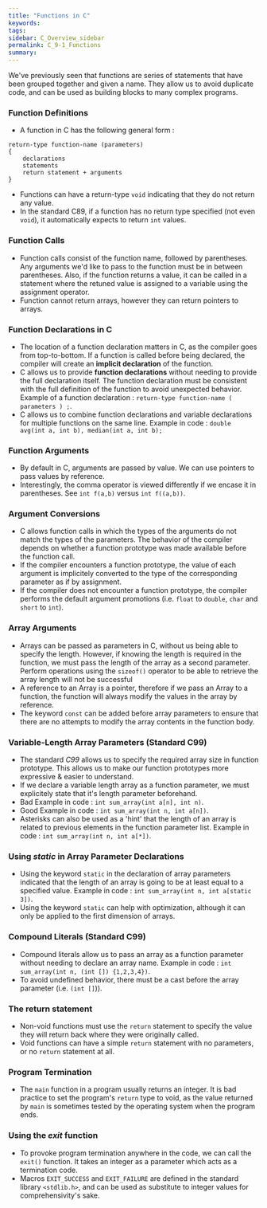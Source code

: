 ```yaml
---
title: "Functions in C"
keywords:
tags:
sidebar: C_Overview_sidebar
permalink: C_9-1_Functions
summary:
---
```


We've previously seen that functions are series of statements that have been grouped together and given a name. They allow us to avoid duplicate code, and can be used as building blocks to many complex programs.

### Function Definitions
- A function in C has the following general form :

```
return-type function-name (parameters)
{
    declarations
    statements
    return statement + arguments
}
```
- Functions can have a return-type ```void``` indicating that they do not return any value.
- In the standard C89, if a function has no return type specified (not even ```void```), it automatically expects to return ```int``` values.

### Function Calls
- Function calls consist of the function name, followed by parentheses. Any arguments we'd like to pass to the function must be in between parentheses. Also, if the function returns a value, it can be called in a statement where the retuned value is assigned to a variable using the assignment operator.
- Function cannot return arrays, however they can return pointers to arrays.

### Function Declarations in C
- The location of a function declaration matters in C, as the compiler goes from top-to-bottom. If a function is called before being declared, the compiler will create an **implicit declaration** of the function.
- C allows us to provide **function declarations** without needing to provide the full declaration itself. The function declaration must be consistent with the full definition of the function to avoid unexpected behavior. Example of a function declaration : ```return-type function-name ( parameters ) ;```.
- C allows us to combine function declarations and variable declarations for multiple functions on the same line. Example in code : ```double avg(int a, int b), median(int a, int b);```

### Function Arguments
- By default in C, arguments are passed by value. We can use pointers to pass values by reference.
- Interestingly, the comma operator is viewed differently if we encase it in parentheses. See ```int f(a,b)``` versus ```int f((a,b))```. 

### Argument Conversions
- C allows function calls in which the types of the arguments do not match the types of the parameters. The behavior of the compiler depends on whether a function prototype was made available before the function call.
- If the compiler encounters a function prototype, the value of each argument is implicitely converted to the type of the corresponding parameter as if by assignment.
- If the compiler does not encounter a function prototype, the compiler performs the default argument promotions (i.e. ```float``` to ```double```, ```char``` and ```short``` to ```int```).

### Array Arguments
- Arrays can be passed as parameters in C, without us being able to specify the length. However, if knowing the length is required in the function, we must pass the length of the array as a second parameter. Perform operations using the ```sizeof()``` operator to be able to retrieve the array length will not be successful
- A reference to an Array is a pointer, therefore if we pass an Array to a function, the function will always modify the values in the array by reference.
- The keyword ```const``` can be added before array parameters to ensure that there are no attempts to modify the array contents in the function body.

### Variable-Length Array Parameters (Standard C99)
- The standard *C99* allows us to specify the required array size in function prototype. This allows us to make our function prototypes more expressive & easier to understand.
- If we declare a variable length array as a function parameter, we must explicitely state that it's length parameter beforehand. 
- Bad Example in code : ```int sum_array(int a[n], int n)```.
- Good Example in code : ```int sum_array(int n, int a[n])```.
- Asterisks can also be used as a 'hint' that the length of an array is related to previous elements in the function parameter list. Example in code : ```int sum_array(int n, int a[*])```.

### Using *static* in Array Parameter Declarations
- Using the keyword ```static``` in the declaration of array parameters indicated that the length of an array is going to be at least equal to a specified value. Example in code : ```int sum_array(int n, int a[static 3])```.
- Using the keyword ```static``` can help with optimization, although it can only be applied to the first dimension of arrays.

### Compound Literals (Standard C99)
- Compound literals allow us to pass an array as a function parameter without needing to declare an array name. Example in code : ```int sum_array(int n, (int []) {1,2,3,4})```.
- To avoid undefined behavior, there must be a cast before the array parameter (i.e. ```(int []```)).

### The return statement
- Non-void functions must use the ```return``` statement to specify the value they will return back where they were originally called.
- Void functions can have a simple ```return``` statement with no parameters, or no ```return``` statement at all.

### Program Termination
- The ```main``` function in a program usually returns an integer. It is bad practice to set the program's ```return``` type to void, as the value returned by ```main``` is sometimes tested by the operating system when the program ends.

### Using the *exit* function
- To provoke program termination anywhere in the code, we can call the ```exit()``` function. It takes an integer as a parameter which acts as a termination code.
- Macros ```EXIT_SUCCESS``` and ```EXIT_FAILURE``` are defined in the standard library ```<stdlib.h>```, and can be used as substitute to integer values for comprehensivity's sake.